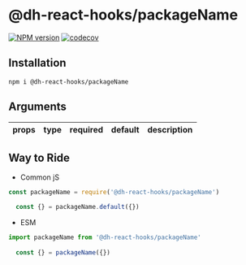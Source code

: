 # @dh-react-hooks/packageName

[![NPM version](https://img.shields.io/npm/v/@dh-react-hooks/packageName.svg)](https://www.npmjs.com/package/@dh-react-hooks/packageName)
[![codecov](https://codecov.io/gh/danhuang1202/DrHooks/branch/master/graph/badge.svg)](https://codecov.io/gh/danhuang1202/DrHooks)



## Installation
```
npm i @dh-react-hooks/packageName
```

## Arguments
| props | type | required | default | description |
| --- | --- | --- | --- | --- |

## Way to Ride
- Common jS
```js
const packageName = require('@dh-react-hooks/packageName')

  const {} = packageName.default({})
```

- ESM
```js
import packageName from '@dh-react-hooks/packageName'
  
  const {} = packageName({})
```
